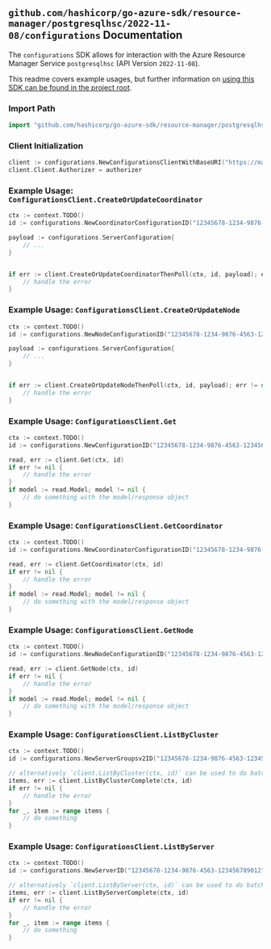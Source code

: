 
## `github.com/hashicorp/go-azure-sdk/resource-manager/postgresqlhsc/2022-11-08/configurations` Documentation

The `configurations` SDK allows for interaction with the Azure Resource Manager Service `postgresqlhsc` (API Version `2022-11-08`).

This readme covers example usages, but further information on [using this SDK can be found in the project root](https://github.com/hashicorp/go-azure-sdk/tree/main/docs).

### Import Path

```go
import "github.com/hashicorp/go-azure-sdk/resource-manager/postgresqlhsc/2022-11-08/configurations"
```


### Client Initialization

```go
client := configurations.NewConfigurationsClientWithBaseURI("https://management.azure.com")
client.Client.Authorizer = authorizer
```


### Example Usage: `ConfigurationsClient.CreateOrUpdateCoordinator`

```go
ctx := context.TODO()
id := configurations.NewCoordinatorConfigurationID("12345678-1234-9876-4563-123456789012", "example-resource-group", "serverGroupsv2Value", "coordinatorConfigurationValue")

payload := configurations.ServerConfiguration{
	// ...
}


if err := client.CreateOrUpdateCoordinatorThenPoll(ctx, id, payload); err != nil {
	// handle the error
}
```


### Example Usage: `ConfigurationsClient.CreateOrUpdateNode`

```go
ctx := context.TODO()
id := configurations.NewNodeConfigurationID("12345678-1234-9876-4563-123456789012", "example-resource-group", "serverGroupsv2Value", "nodeConfigurationValue")

payload := configurations.ServerConfiguration{
	// ...
}


if err := client.CreateOrUpdateNodeThenPoll(ctx, id, payload); err != nil {
	// handle the error
}
```


### Example Usage: `ConfigurationsClient.Get`

```go
ctx := context.TODO()
id := configurations.NewConfigurationID("12345678-1234-9876-4563-123456789012", "example-resource-group", "serverGroupsv2Value", "configurationValue")

read, err := client.Get(ctx, id)
if err != nil {
	// handle the error
}
if model := read.Model; model != nil {
	// do something with the model/response object
}
```


### Example Usage: `ConfigurationsClient.GetCoordinator`

```go
ctx := context.TODO()
id := configurations.NewCoordinatorConfigurationID("12345678-1234-9876-4563-123456789012", "example-resource-group", "serverGroupsv2Value", "coordinatorConfigurationValue")

read, err := client.GetCoordinator(ctx, id)
if err != nil {
	// handle the error
}
if model := read.Model; model != nil {
	// do something with the model/response object
}
```


### Example Usage: `ConfigurationsClient.GetNode`

```go
ctx := context.TODO()
id := configurations.NewNodeConfigurationID("12345678-1234-9876-4563-123456789012", "example-resource-group", "serverGroupsv2Value", "nodeConfigurationValue")

read, err := client.GetNode(ctx, id)
if err != nil {
	// handle the error
}
if model := read.Model; model != nil {
	// do something with the model/response object
}
```


### Example Usage: `ConfigurationsClient.ListByCluster`

```go
ctx := context.TODO()
id := configurations.NewServerGroupsv2ID("12345678-1234-9876-4563-123456789012", "example-resource-group", "serverGroupsv2Value")

// alternatively `client.ListByCluster(ctx, id)` can be used to do batched pagination
items, err := client.ListByClusterComplete(ctx, id)
if err != nil {
	// handle the error
}
for _, item := range items {
	// do something
}
```


### Example Usage: `ConfigurationsClient.ListByServer`

```go
ctx := context.TODO()
id := configurations.NewServerID("12345678-1234-9876-4563-123456789012", "example-resource-group", "serverGroupsv2Value", "serverValue")

// alternatively `client.ListByServer(ctx, id)` can be used to do batched pagination
items, err := client.ListByServerComplete(ctx, id)
if err != nil {
	// handle the error
}
for _, item := range items {
	// do something
}
```
